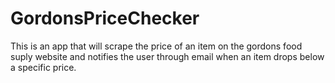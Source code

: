 # GordonsPriceChecker
This is an app that will scrape the price of an item on the gordons food suply website and notifies the user through email when an item drops below a specific price.

